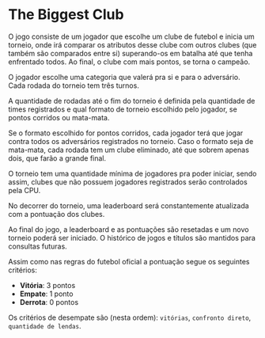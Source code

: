 # The Biggest Club

O jogo consiste de um jogador que escolhe um clube de futebol e inicia um torneio, onde irá comparar os atributos desse clube com outros clubes (que também são comparados entre si) superando-os em batalha até que tenha enfrentado todos. Ao final, o clube com mais pontos, se torna o campeão.

O jogador escolhe uma categoria que valerá pra si e para o adversário. Cada rodada do torneio tem três turnos.

A quantidade de rodadas até o fim do torneio é definida pela quantidade de times registrados e qual formato de torneio escolhido pelo jogador, se pontos corridos ou mata-mata.

Se o formato escolhido for pontos corridos, cada jogador terá que jogar contra todos os adversários registrados no torneio. Caso o formato seja de mata-mata, cada rodada tem um clube eliminado, até que sobrem apenas dois, que farão a grande final.

O torneio tem uma quantidade mínima de jogadores pra poder iniciar, sendo assim, clubes que não possuem jogadores registrados serão controlados pela CPU.

No decorrer do torneio, uma leaderboard será constantemente atualizada com a pontuação dos clubes.

Ao final do jogo, a leaderboard e as pontuações são resetadas e um novo torneio poderá ser iniciado. O histórico de jogos e títulos são mantidos para consultas futuras.

Assim como nas regras do futebol oficial a pontuação segue os seguintes critérios:

- **Vitória**: 3 pontos
- **Empate**: 1 ponto
- **Derrota**: 0 pontos

Os critérios de desempate são (nesta ordem): `vitórias`, `confronto direto`, `quantidade de lendas`.
